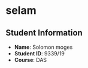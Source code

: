 # selam
## Student Information
- **Name**: Solomon moges
- **Student ID**: 9339/19
- **Course**: DAS
